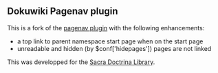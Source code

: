 ## Dokuwiki Pagenav plugin

This is a fork of the [pagenav plugin][pagenav] with the following enhancements:
 * a top link to parent namespace start page when on the start page
 * unreadable and hidden (by $conf['hidepages']) pages are not linked

This was developped for the [Sacra Doctrina Library][sd].

[sd]:http://bib.sacra-doctrina.com
[pagenav]:https://www.dokuwiki.org/plugin:pagenav
